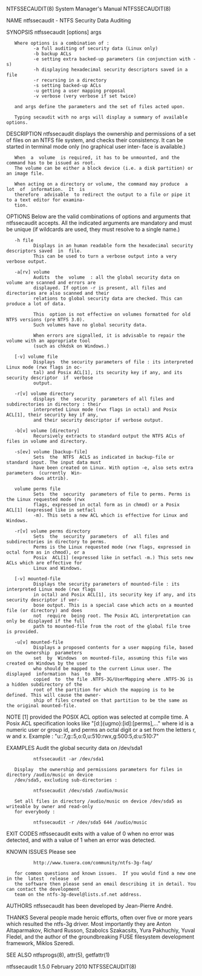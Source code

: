 NTFSSECAUDIT(8)                         System Manager's Manual                        NTFSSECAUDIT(8)

NAME
       ntfssecaudit - NTFS Security Data Auditing

SYNOPSIS
       ntfssecaudit [options] args

       Where options is a combination of :
              -a full auditing of security data (Linux only)
              -b backup ACLs
              -e setting extra backed-up parameters (in conjunction with -s)
              -h displaying hexadecimal security descriptors saved in a file
              -r recursing in a directory
              -s setting backed-up ACLs
              -u getting a user mapping proposal
              -v verbose (very verbose if set twice)

       and args define the parameters and the set of files acted upon.

       Typing secaudit with no args will display a summary of available options.

DESCRIPTION
       ntfssecaudit  displays  the ownership and permissions of a set of files on an NTFS file system,
       and checks their consistency. It can be started in terminal mode only (no graphical user inter‐
       face is available.)

       When  a  volume  is required, it has to be unmounted, and the command has to be issued as root.
       The volume can be either a block device (i.e. a disk partition) or an image file.

       When acting on a directory or volume, the command may produce  a  lot  of  information.  It  is
       therefore  advisable  to redirect the output to a file or pipe it to a text editor for examina‐
       tion.

OPTIONS
       Below are the valid combinations of options and arguments that ntfssecaudit  accepts.  All  the
       indicated  arguments are mandatory and must be unique (if wildcards are used, they must resolve
       to a single name.)

       -h file
              Displays in an human readable form the hexadecimal security descriptors saved  in  file.
              This can be used to turn a verbose output into a very verbose output.

       -a[rv] volume
              Audits  the  volume  : all the global security data on volume are scanned and errors are
              displayed. If option -r is present, all files and directories are also scanned and their
              relations to global security data are checked. This can produce a lot of data.

              This  option is not effective on volumes formatted for old NTFS versions (pre NTFS 3.0).
              Such volumes have no global security data.

              When errors are signalled, it is advisable to repair the volume with an appropriate tool
              (such as chkdsk on Windows.)

       [-v] volume file
              Displays  the security parameters of file : its interpreted Linux mode (rwx flags in oc‐
              tal) and Posix ACL[1], its security key if any, and its security descriptor  if  verbose
              output.

       -r[v] volume directory
              displays  the  security  parameters of all files and subdirectories in directory : their
              interpreted Linux mode (rwx flags in octal) and Posix ACL[1], their security key if any,
              and their security descriptor if verbose output.

       -b[v] volume [directory]
              Recursively extracts to standard output the NTFS ACLs of files in volume and directory.

       -s[ev] volume [backup-file]
              Sets  the  NTFS  ACLS as indicated in backup-file or standard input. The input data must
              have been created on Linux. With option -e, also sets extra parameters  (currently  Win‐
              dows attrib).

       volume perms file
              Sets  the  security  parameters of file to perms. Perms is the Linux requested mode (rwx
              flags, expressed in octal form as in chmod) or a Posix ACL[1] (expressed like in setfacl
              -m). This sets a new ACL which is effective for Linux and Windows.

       -r[v] volume perms directory
              Sets  the  security  parameters  of  all files and subdirectories in directory to perms.
              Perms is the Linux requested mode (rwx flags, expressed in octal form as in chmod), or a
              Posix  ACL[1] (expressed like in setfacl -m.) This sets new ACLs which are effective for
              Linux and Windows.

       [-v] mounted-file
              Displays the security parameters of mounted-file : its interpreted Linux mode (rwx flags
              in octal) and Posix ACL[1], its security key if any, and its security descriptor if ver‐
              bose output. This is a special case which acts on a mounted file (or directory) and does
              not  require  being root. The Posix ACL interpretation can only be displayed if the full
              path to mounted-file from the root of the global file tree is provided.

       -u[v] mounted-file
              Displays a proposed contents for a user mapping file, based on the ownership  parameters
              set  by  Windows  on mounted-file, assuming this file was created on Windows by the user
              who should be mapped to the current Linux user. The  displayed  information  has  to  be
              copied  to  the file .NTFS-3G/UserMapping where .NTFS-3G is a hidden subdirectory of the
              root of the partition for which the mapping is to be defined. This will cause the owner‐
              ship of files created on that partition to be the same as the original mounted-file.

NOTE
       [1] provided the POSIX ACL option was selected at compile time. A Posix ACL specification looks
       like "[d:]{ugmo}:[id]:[perms],..." where id is a numeric user or group id, and perms  an  octal
       digit or a set from the letters r, w and x.
              Example : "u::7,g::5,o:0,u:510:rwx,g:500:5,d:u:510:7"

EXAMPLES
       Audit the global security data on /dev/sda1

              ntfssecaudit -ar /dev/sda1

       Display  the ownership and permissions parameters for files in directory /audio/music on device
       /dev/sda5, excluding sub-directories :

              ntfssecaudit /dev/sda5 /audio/music

       Set all files in directory /audio/music on device /dev/sda5 as writeable by owner and read-only
       for everybody :

              ntfssecaudit -r /dev/sda5 644 /audio/music

EXIT CODES
       ntfssecaudit  exits with a value of 0 when no error was detected, and with a value of 1 when an
       error was detected.

KNOWN ISSUES
       Please see

              http://www.tuxera.com/community/ntfs-3g-faq/

       for common questions and known issues.  If you would find a new one in the  latest  release  of
       the software then please send an email describing it in detail. You can contact the development
       team on the ntfs-3g-devel@lists.sf.net address.

AUTHORS
       ntfssecaudit has been developed by Jean-Pierre André.

THANKS
       Several people made heroic efforts, often over five or more years which  resulted  the  ntfs-3g
       driver. Most importantly they are Anton Altaparmakov, Richard Russon, Szabolcs Szakacsits, Yura
       Pakhuchiy, Yuval Fledel, and the author  of  the  groundbreaking  FUSE  filesystem  development
       framework, Miklos Szeredi.

SEE ALSO
       ntfsprogs(8), attr(5), getfattr(1)

ntfssecaudit 1.5.0                           February 2010                             NTFSSECAUDIT(8)
